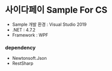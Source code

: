 # 사이다페이 Sample For CS

- Sample 개발 환경 : Visual Studio 2019
- .NET : 4.7.2
- Framework : WPF

### dependency
- Newtonsoft.Json
- RestSharp
